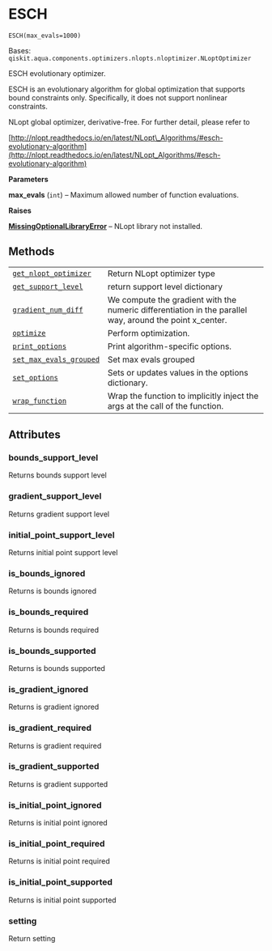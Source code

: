 # ESCH

<span id="undefined" />

`ESCH(max_evals=1000)`

Bases: `qiskit.aqua.components.optimizers.nlopts.nloptimizer.NLoptOptimizer`

ESCH evolutionary optimizer.

ESCH is an evolutionary algorithm for global optimization that supports bound constraints only. Specifically, it does not support nonlinear constraints.

NLopt global optimizer, derivative-free. For further detail, please refer to

[http://nlopt.readthedocs.io/en/latest/NLopt\_Algorithms/#esch-evolutionary-algorithm](http://nlopt.readthedocs.io/en/latest/NLopt_Algorithms/#esch-evolutionary-algorithm)

**Parameters**

**max\_evals** (`int`) – Maximum allowed number of function evaluations.

**Raises**

[**MissingOptionalLibraryError**](qiskit.aqua.MissingOptionalLibraryError#qiskit.aqua.MissingOptionalLibraryError "qiskit.aqua.MissingOptionalLibraryError") – NLopt library not installed.

## Methods

|                                                                                                                                                                                                                     |                                                                                                           |
| ------------------------------------------------------------------------------------------------------------------------------------------------------------------------------------------------------------------- | --------------------------------------------------------------------------------------------------------- |
| [`get_nlopt_optimizer`](qiskit.aqua.components.optimizers.ESCH.get_nlopt_optimizer#qiskit.aqua.components.optimizers.ESCH.get_nlopt_optimizer "qiskit.aqua.components.optimizers.ESCH.get_nlopt_optimizer")         | Return NLopt optimizer type                                                                               |
| [`get_support_level`](qiskit.aqua.components.optimizers.ESCH.get_support_level#qiskit.aqua.components.optimizers.ESCH.get_support_level "qiskit.aqua.components.optimizers.ESCH.get_support_level")                 | return support level dictionary                                                                           |
| [`gradient_num_diff`](qiskit.aqua.components.optimizers.ESCH.gradient_num_diff#qiskit.aqua.components.optimizers.ESCH.gradient_num_diff "qiskit.aqua.components.optimizers.ESCH.gradient_num_diff")                 | We compute the gradient with the numeric differentiation in the parallel way, around the point x\_center. |
| [`optimize`](qiskit.aqua.components.optimizers.ESCH.optimize#qiskit.aqua.components.optimizers.ESCH.optimize "qiskit.aqua.components.optimizers.ESCH.optimize")                                                     | Perform optimization.                                                                                     |
| [`print_options`](qiskit.aqua.components.optimizers.ESCH.print_options#qiskit.aqua.components.optimizers.ESCH.print_options "qiskit.aqua.components.optimizers.ESCH.print_options")                                 | Print algorithm-specific options.                                                                         |
| [`set_max_evals_grouped`](qiskit.aqua.components.optimizers.ESCH.set_max_evals_grouped#qiskit.aqua.components.optimizers.ESCH.set_max_evals_grouped "qiskit.aqua.components.optimizers.ESCH.set_max_evals_grouped") | Set max evals grouped                                                                                     |
| [`set_options`](qiskit.aqua.components.optimizers.ESCH.set_options#qiskit.aqua.components.optimizers.ESCH.set_options "qiskit.aqua.components.optimizers.ESCH.set_options")                                         | Sets or updates values in the options dictionary.                                                         |
| [`wrap_function`](qiskit.aqua.components.optimizers.ESCH.wrap_function#qiskit.aqua.components.optimizers.ESCH.wrap_function "qiskit.aqua.components.optimizers.ESCH.wrap_function")                                 | Wrap the function to implicitly inject the args at the call of the function.                              |

## Attributes

<span id="undefined" />

### bounds\_support\_level

Returns bounds support level

<span id="undefined" />

### gradient\_support\_level

Returns gradient support level

<span id="undefined" />

### initial\_point\_support\_level

Returns initial point support level

<span id="undefined" />

### is\_bounds\_ignored

Returns is bounds ignored

<span id="undefined" />

### is\_bounds\_required

Returns is bounds required

<span id="undefined" />

### is\_bounds\_supported

Returns is bounds supported

<span id="undefined" />

### is\_gradient\_ignored

Returns is gradient ignored

<span id="undefined" />

### is\_gradient\_required

Returns is gradient required

<span id="undefined" />

### is\_gradient\_supported

Returns is gradient supported

<span id="undefined" />

### is\_initial\_point\_ignored

Returns is initial point ignored

<span id="undefined" />

### is\_initial\_point\_required

Returns is initial point required

<span id="undefined" />

### is\_initial\_point\_supported

Returns is initial point supported

<span id="undefined" />

### setting

Return setting
